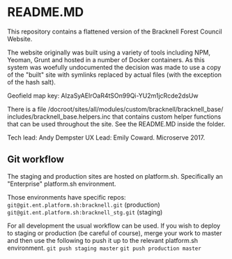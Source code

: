 # README.MD

This repository contains a flattened version of the Bracknell Forest Council
Website.

The website originally was built using a variety of tools including NPM,
Yeoman, Grunt and hosted in a number of Docker containers. As this system was
woefully undocumented the decision was made to use a copy of the "built" site
with symlinks replaced by actual files (with the exception of the hash salt).

Geofield map key: AIzaSyAEIrOaR4tSOn99Qi-YU2m1jcRcde2dsUw

There is a file /docroot/sites/all/modules/custom/bracknell/bracknell_base/
includes/bracknell_base.helpers.inc that contains custom helper functions that
can be used throughout the site. See the README.MD inside the folder.

Tech lead: Andy Dempster
UX Lead: Emily Coward.
Microserve 2017.

## Git workflow

The staging and production sites are hosted on platform.sh. Specifically an "Enterprise" platform.sh environment.

Those environments have specific repos:
`git@git.ent.platform.sh:bracknell.git` (production)
`git@git.ent.platform.sh:bracknell_stg.git` (staging)

For all development the usual workflow can be used. If you wish to deploy to staging or production (be careful of course), merge your work to master and then use the following to push it up to the relevant platform.sh environment.
`git push staging master`
`git push production master`
